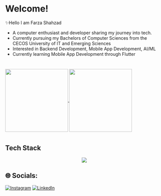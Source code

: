 # Welcome!
✨Hello I am Farza Shahzad
- A computer enthusiast and developer sharing my journey into tech.
- Currently pursuing my Bachelors of Computer Sciences from the CECOS University of IT and Emerging Sciences
- Interested in Backend Development, Mobile App Development, AI/ML
- Currently learning Mobile App Development through Flutter
#

<a href="https://github.com/anuraghazra/github-readme-stats">
  <img height=200 align="center" src="https://github-readme-stats.vercel.app/api?username=farzask&theme=tokyonight" />
</a>
<a href="https://github.com/anuraghazra/convoychat">
  <img height=200 align="center" src="https://github-readme-stats.vercel.app/api/top-langs?username=farzask&theme=tokyonight&layout=compact&langs_count=8&card_width=320" />
</a>

#
## Tech Stack
<p align="center">
  <a href="https://skillicons.dev">
    <img src="https://skillicons.dev/icons?i=c,cpp,python,dart,flutter,figma,html,css" />
  </a>
</p>

## 🌐 Socials:
[![Instagram](https://img.shields.io/badge/Instagram-%23E4405F.svg?logo=Instagram&logoColor=white)](https://instagram.com/farza_shahzad_) [![LinkedIn](https://img.shields.io/badge/LinkedIn-%230077B5.svg?logo=linkedin&logoColor=white)](https://linkedin.com/in/farza-shahzad) 
